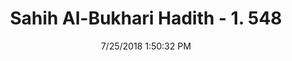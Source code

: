 ---
title        : "Sahih Al-Bukhari Hadith - 1. 548"
date         : 7/25/2018 1:50:32 PM
draft        : false
type         : "hadith"
layout       : "hadith"
BookCode     : "SHB"
VolumeNumber : "1"
HadithNumber : "548"
categories  :  ["Prayer Times-Superiority of the Fajr prayer"]
tags  :  ["Abu Bakr bin Abi Musa"]
---